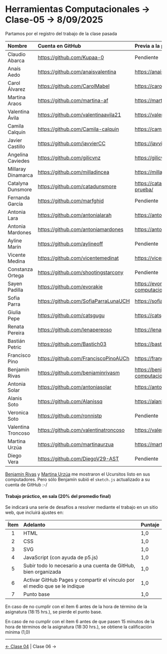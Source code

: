 # Herramientas Computacionales → Clase-05 → 8/09/2025

Partamos por el registro del trabajo de la clase pasada

|	Nombre	|	Cuenta en GitHub	|	Previa a la primera_nota	|
|	:---------------------------	|	:-------------------------------------	|	:-----------------------------------------------	
|	Claudio Abarca	|	https://github.com/Kupaa-0	|	Pendiente	|
|	Anaís Aedo	|	https://github.com/anaisvalentina	|	https://anaisvalentina.github.io/Previa-a-la-prueba/	|
|	Carol Álvarez	|	https://github.com/CarolMabel	|	https://carolmabel.github.io/clase3/	|
|	Martina Araos	|	https://github.com/martina-af	|	https://martina-af.github.io/clase-4/	|
|	Valentina Ávila	|	https://github.com/valentinaavila21	|	https://valentinaavila21.github.io/previa_a_la_prueba/	|
|	Camila Calquín	|	https://github.com/Camila-calquin	|	https://camila-calquin.github.io/Previa-trabajo-practico/	|
|	Javier Castillo	|	https://github.com/javvierCC	|	https://javviercc.github.io/Previa-a-la-prueba-mish/	|
|	Angelina Caviedes	|	https://github.com/gilicvnz	|	https://gilicvnz.github.io/Previa_a_la_prueba_/	|
|	Millaray Dinamarca	|	https://github.com/milladincea	|	https://milladincea.github.io/terceravencida/	|
|	Catalyna Dunsmore	|	https://github.com/catadunsmore	|	https://catadunsmore.github.io/clase-previa-a-la-prueba/	|
|	Fernanda García	|	https://github.com/marfghid	|	Pendiente	|
|	Antonia Lara	|	https://github.com/antonialarah	|	https://antonialarah.github.io/previa-a-la-prueba/	|
|	Antonia Mardones	|	https://github.com/antoniamardones	|	https://antoniamardones.github.io/previa-a-la-prueba/	|
|	Ayline Marín	|	https://github.com/aylineoff	|	Pendiente	|
|	Vicente Medina	|	https://github.com/vicentemedinat	|	https://vicentemedinat.github.io/previa-a-la-prueba/	|
|	Constanza Ortega	|	https://github.com/shootingstarcony	|	Pendiente	|
|	Sayen Padilla	|	https://github.com/evorakie	|	https://evorakie.github.io/04-herramientas-computacionales/	|
|	Sofia Parra	|	https://github.com/SofiaParraLunaUCH	|	https://sofiaparralunauch.github.io/clase4/	|
|	Giulia Pepe	|	https://github.com/catsgugu	|	https://catsgugu.github.io/Pre--Trabajo-Pr-ctico-jeje/	|
|	Renata Pereira	|	https://github.com/lenapereoso	|	https://lenapereoso.github.io/oli-3/	|
|	Bastián Petric	|	https://github.com/Bastich03	|	https://bastich03.github.io/Clase-01-09/	|
|	Francisco Pino	|	https://github.com/FranciscoPinoAUCh	|	https://franciscopinoauch.github.io/Clase-4-HC/	|
|	Benjamín Rivas	|	https://github.com/benjaminrivasm	|	https://benjaminrivasm.github.io/herramientas-computacionales/clase-04/	|
|	Antonia Solar	|	https://github.com/antoniasolar	|	https://antoniasolar.github.io/clase-4/	|
|	Alanis Soto	|	https://github.com/Alanissq	|	https://alanissq.github.io/herramientas_computacionales3/	|
|	Veronica Soto	|	https://github.com/ronnistp	|	Pendiente	|
|	Valentina Troncoso	|	https://github.com/valentinatroncoso	|	https://valentinatroncoso.github.io/previa-prueba/	|
|	Martina Urzúa	|	https://github.com/martinaurzua	|	https://martinaurzua.github.io/mi-tercera-vez/	|
|	Diego Vera	|	https://github.com/DiegoV29-AST	|	Pendiente	|

[Benjamín Rivas](https://benjaminrivasm.github.io/herramientas-computacionales/clase-04/) y [Martina Urzúa](https://martinaurzua.github.io/mi-tercera-vez/) me mostraron el Ucursitos listo en sus computadores. Pero sólo Benjamín subió el `sketch.js` actualizado a su cuenta de GitHub :-/

#### Trabajo práctico, en sala (20% del promedio final)

Se indicará una serie de desafíos a resolver mediante el trabajo en un sitio web, que incluirá ajustes en: 

| Ítem | Adelanto | Puntaje |
|:----:|:---------|:--------|
| 1 | HTML | 1,0 |
| 2 | CSS | 1,0|
| 3 | SVG | 1,0 |
| 4 | JavaScript (con ayuda de p5.js) | 1,0 |
| 5 | Subir todo lo necesario a una cuenta de GitHub, bien organizada | 1,0 |
| 6 | Activar GitHub Pages y compartir el vínculo por el medio que se le indique | 1,0 |
| 7 | Punto base | 1,0 |

En caso de no cumplir con el ítem 6 antes de la hora de término de la asignatura (18:15 hrs.), se pierde el punto base. 

En caso de no cumplir con el ítem 6 antes de que pasen 15 minutos de la hora de términos de la asignatura (18:30 hrs.), se obtiene la calificación mínima (1,0)

- - - - - - - -

[← Clase 04](https://github.com/profesorfaco/herramientas/tree/main/clase-04) | Clase 06 →
